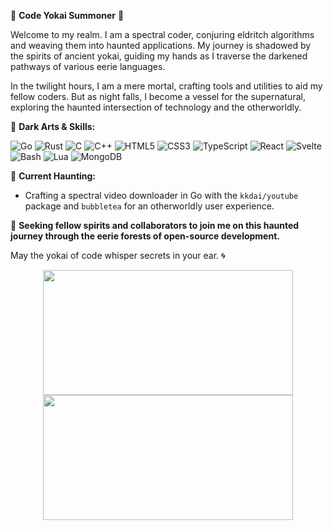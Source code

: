 👹 **Code Yokai Summoner** 👹

Welcome to my realm. I am a spectral coder, conjuring eldritch algorithms and weaving them into haunted applications. My journey is shadowed by the spirits of ancient yokai, guiding my hands as I traverse the darkened pathways of various eerie languages.

In the twilight hours, I am a mere mortal, crafting tools and utilities to aid my fellow coders. But as night falls, I become a vessel for the supernatural, exploring the haunted intersection of technology and the otherworldly.

🔮 **Dark Arts & Skills:**

![Go](https://img.shields.io/badge/go-%2300ADD8.svg?style=for-the-badge&logo=go&logoColor=white) ![Rust](https://img.shields.io/badge/rust-%23000000.svg?style=for-the-badge&logo=rust&logoColor=white) ![C](https://img.shields.io/badge/c-%2300599C.svg?style=for-the-badge&logo=c&logoColor=white) ![C++](https://img.shields.io/badge/c++-%2300599C.svg?style=for-the-badge&logo=cplusplus&logoColor=white) ![HTML5](https://img.shields.io/badge/html5-%23E34F26.svg?style=for-the-badge&logo=html5&logoColor=white) ![CSS3](https://img.shields.io/badge/css3-%231572B6.svg?style=for-the-badge&logo=css3&logoColor=white) ![TypeScript](https://img.shields.io/badge/typescript-%23007ACC.svg?style=for-the-badge&logo=typescript&logoColor=white) ![React](https://img.shields.io/badge/react-%2320232a.svg?style=for-the-badge&logo=react&logoColor=%2361DAFB) ![Svelte](https://img.shields.io/badge/svelte-%23f1413d.svg?style=for-the-badge&logo=svelte&logoColor=white) ![Bash](https://img.shields.io/badge/gnu%20bash-%234EAA25.svg?style=for-the-badge&logo=gnu-bash&logoColor=white) ![Lua](https://img.shields.io/badge/lua-%232C2D72.svg?style=for-the-badge&logo=lua&logoColor=white) ![MongoDB](https://img.shields.io/badge/mongodb-%2347A248.svg?style=for-the-badge&logo=mongodb&logoColor=white)

🍂 **Current Haunting:**
- Crafting a spectral video downloader in Go with the `kkdai/youtube` package and `bubbletea` for an otherworldly user experience.

🌙 **Seeking fellow spirits and collaborators to join me on this haunted journey through the eerie forests of open-source development.**

May the yokai of code whisper secrets in your ear. 🌀
<div style="text-align: center;">
    <img src="https://github-readme-stats.vercel.app/api?username=theflippantfox&theme=dracula&hide_border=false&show_icons=true&border_color=2e3440" style="width:400px; height:200px;">
    <img src="https://github-readme-stats.vercel.app/api/top-langs/?username=theflippantfox&layout=compact&exclude_repo=theflippantfox.github.io&theme=dracula&hide_border=false&border_color=2e3440&card_width=250" style="width:400px; height:200px;">
</div>
